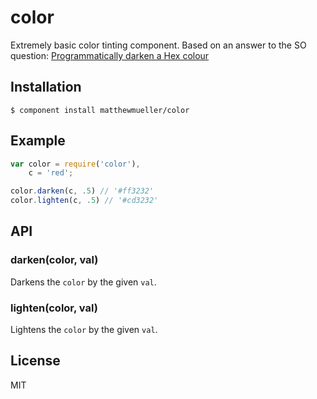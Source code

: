 
# color

  Extremely basic color tinting component. Based on an answer to the SO question: [Programmatically darken a Hex colour](http://stackoverflow.com/a/1787140/145435)

## Installation

    $ component install matthewmueller/color

## Example

```js
var color = require('color'),
    c = 'red';

color.darken(c, .5) // '#ff3232'
color.lighten(c, .5) // '#cd3232'
```

## API

### darken(color, val)

  Darkens the `color` by the given `val`.

### lighten(color, val)

  Lightens the `color` by the given `val`.

## License

  MIT
